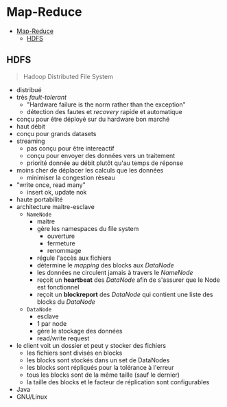 # Map-Reduce

- [Map-Reduce](#map-reduce)
  - [HDFS](#hdfs)

## HDFS

> Hadoop Distributed File System

- distribué
- très *fault-tolerant*
  - "Hardware failure is the norm rather than the exception"
  - détection des fautes et *recovery* rapide et automatique
- conçu pour être déployé sur du hardware bon marché
- haut débit
- conçu pour grands datasets
- streaming
  - pas conçu pour être intereactif
  - conçu pour envoyer des données vers un traitement
  - priorité donnée au débit plutôt qu'au temps de réponse
- moins cher de déplacer les calculs que les données
  - minimiser la congestion réseau
- "write once, read many"
  - insert ok, update nok
- haute portabilité
- architecture maitre-esclave
  - `NameNode`
    - maitre
    - gère les namespaces du file system
      - ouverture
      - fermeture
      - renommage
    - régule l'accès aux fichiers
    - détermine le *mapping* des blocks aux *DataNode*
    - les données ne circulent jamais à travers le *NameNode*
    - reçoit un **heartbeat** des *DataNode* afin de s'assurer que le Node est fonctionnel
    - reçoit un **blockreport** des *DataNode* qui contient une liste des blocks du *DataNode*
  - `DataNode`
    - esclave
    - 1 par node
    - gère le stockage des données
    - read/write request
- le client voit un dossier et peut y stocker des fichiers
  - les fichiers sont divisés en blocks
  - les blocks sont stockés dans un set de DataNodes
  - les blocks sont répliqués pour la tolérance à l'erreur
  - tous les blocks sont de la même taille (sauf le dernier)
  - la taille des blocks et le facteur de réplication sont configurables
- Java
- GNU/Linux
